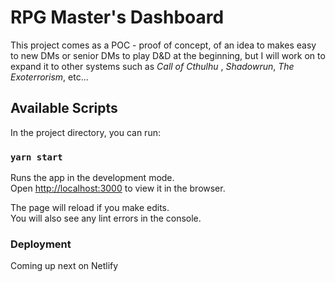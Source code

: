 # RPG Master's Dashboard

This project comes as a POC - proof of concept, of an idea to makes easy to new DMs or senior DMs to play D&D at the beginning, but I will work on to expand it to other systems such as _Call of Cthulhu_ , _Shadowrun_, _The Exoterrorism_, etc...

## Available Scripts

In the project directory, you can run:

### `yarn start`

Runs the app in the development mode.<br />
Open [http://localhost:3000](http://localhost:3000) to view it in the browser.

The page will reload if you make edits.<br />
You will also see any lint errors in the console.

### Deployment

Coming up next on Netlify
